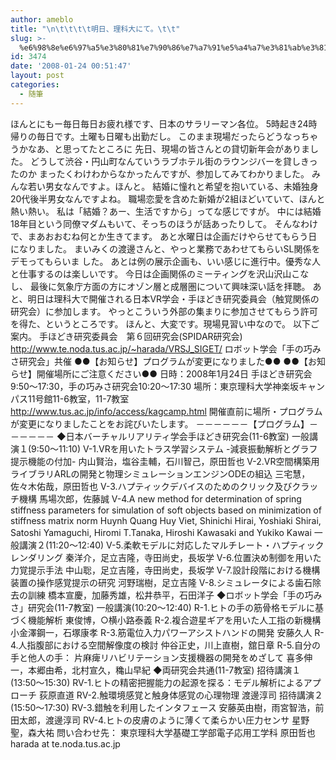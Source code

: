 ```yaml
---
author: ameblo
title: "\n\t\t\t\t明日、理科大にて。\t\t"
slug: >-
  %e6%98%8e%e6%97%a5%e3%80%81%e7%90%86%e7%a7%91%e5%a4%a7%e3%81%ab%e3%81%a6%e3%80%82
id: 3474
date: '2008-01-24 00:51:47'
layout: post
categories:
  - 随筆
---
```


ほんとにもー毎日毎日お疲れ様です、日本のサラリーマン各位。 5時起き24時帰りの毎日です。土曜も日曜も出勤だし。 このまま現場だったらどうなっちゃうかなあ、と思ってたところに 先日、現場の皆さんとの貸切新年会がありました。 どうして渋谷・円山町なんていうラブホテル街のラウンジバーを貸しきったのか まったくわけわからなかったんですが、参加してみてわかりました。 みんな若い男女なんですよ。ほんと。 結婚に憧れと希望を抱いている、未婚独身20代後半男女なんですよね。 職場恋愛を含めた新婚が2組ほどいていて、ほんと熱い熱い。 私は「結婚？あー、生活ですから」ってな感じですが。 中には結婚18年目という同僚マダムもいて、そっちのほうが話あったりして。 そんなわけで、まあおおむね何とか生きてます。 あと水曜日は企画だけやらせてもらう日になりました。 まいみくの渡邊さんと、やっと業務であわせてもらいSL関係をデモってもらいま した。 あとは例の展示企画も、いい感じに進行中。優秀な人と仕事するのは楽しいです。 今日は企画関係のミーティングを沢山沢山こなし、 最後に気象庁方面の方にオゾン層と成層圏について興味深い話を拝聴。 あと、明日は理科大で開催される日本VR学会・手ほどき研究委員会（触覚関係の 研究会）に参加します。 やっとこういう外部の集まりに参加させてもらう許可を得た、というところです。 ほんと、大変です。現場見習い中なので。 以下ご案内。 手ほどき研究委員会　第６回研究会(SPIDAR研究会) http://www.te.noda.tus.ac.jp/~harada/VRSJ_SIGET/ ロボット学会「手の巧みさ研究会」共催 ●●【お知らせ】プログラムが変更になりました●● ●●【お知らせ】開催場所にご注意ください●● 日時：2008年1月24日 手ほどき研究会9:50～17:30，手の巧みさ研究会10:20～17:30 場所：東京理科大学神楽坂キャンパス11号館11-6教室，11-7教室 http://www.tus.ac.jp/info/access/kagcamp.html 開催直前に場所・プログラムが変更になりましたことをお詫びいたします。 －－－－－－【プログラム】－－－－－－ ◆日本バーチャルリアリティ学会手ほどき研究会(11-6教室) 一般講演１(9:50～11:10) V-1.VRを用いたトラス学習システム -減衰振動解析とグラフ提示機能の付加- 内山賢治，塩谷圭輔，石川智己，原田哲也 V-2.VR空間構築用ライブラリARLの開発と物理シミュレーションエンジンODEの組込 三宅慧，佐々木佑哉，原田哲也 V-3.ハプティックデバイスのためのクリック及びクラッチ機構 馬場次郎，佐藤誠 V-4.A new method for determination of spring stiffness parameters for simulation of soft objects based on minimization of stiffness matrix norm Huynh Quang Huy Viet, Shinichi Hirai, Yoshiaki Shirai, Satoshi Yamaguchi, Hiromi T.Tanaka, Hiroshi Kawasaki and Yukiko Kawai 一般講演２(11:20～12:40) V-5.柔軟モデルに対応したマルチレート・ハプティックレンダリング 秦洋介，足立吉隆，寺田尚史，長坂学 V-6.位置決め制御を用いた力覚提示手法 中山聡，足立吉隆，寺田尚史，長坂学 V-7.設計段階における機構装置の操作感覚提示の研究 河野瑞樹，足立吉隆 V-8.シミュレータによる歯石除去の訓練 橋本宣慶，加藤秀雄，松井恭平，石田洋子 ◆ロボット学会「手の巧みさ」研究会(11-7教室) 一般講演(10:20～12:40) R-1.ヒトの手の筋骨格モデルに基づく機能解析 東俊博，○横小路泰義 R-2.複合遊星ギアを用いた人工指の新機構 小金澤鋼一，石塚康孝 R-3.筋電位入力パワーアシストハンドの開発 安藤久人 R-4.人指腹部における空間解像度の検討 仲谷正史，川上直樹，舘日章 R-5.自分の手と他人の手： 片麻痺リハビリテーション支援機器の開発をめざして 喜多伸一，本郷由希，北村宣久，穐山早紀 ◆両研究会共通(11-7教室) 招待講演１(13:50～15:30) RV-1.ヒトの精密把握能力の起源を探る：モデル解析によるアプローチ 荻原直道 RV-2.触環境感覚と触身体感覚の心理物理 渡邊淳司 招待講演２(15:50～17:30) RV-3.錯触を利用したインタフェース 安藤英由樹，雨宮智浩，前田太郎，渡邊淳司 RV-4.ヒトの皮膚のように薄くて柔らかい圧力センサ 星野聖，森大祐 問い合わせ先： 東京理科大学基礎工学部電子応用工学科 原田哲也 harada at te.noda.tus.ac.jp